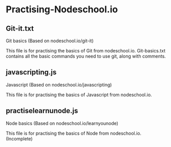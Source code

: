 # Practising-Nodeschool.io

Git-it.txt
----------------------------------------------------
Git basics (Based on nodeschool.io/git-it)

This file is for practising the basics of Git from nodeschool.io.
Git-basics.txt contains all the basic commands you need to use git, along with comments.

javascripting.js
---------------------------------------------------
Javascript (Based on nodeschool.io/javascripting)

This file is for practising the basics of Javascript from nodeschool.io.

practiselearnunode.js
---------------------------------------------------

Node basics (Based on nodeschool.io/learnyounode)

This file is for practising the basics of Node from nodeschool.io.(Incomplete)
